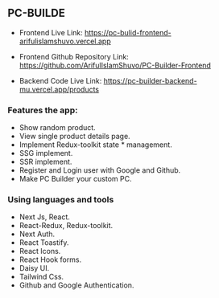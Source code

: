 ## PC-BUILDE

* Frontend Live Link: https://pc-bulid-frontend-arifulislamshuvo.vercel.app

* Frontend Github Repository Link: https://github.com/ArifulIslamShuvo/PC-Builder-Frontend

* Backend Code Live Link: https://pc-builder-backend-mu.vercel.app/products 

### Features the app:
* Show random product.
* View single product details page.
* Implement Redux-toolkit state * management.
* SSG implement.
* SSR implement.
* Register and Login user with Google and Github.
* Make PC Builder your custom PC.
### Using languages and tools
* Next Js, React.
* React-Redux, Redux-toolkit.
* Next Auth.
* React Toastify.
* React Icons.
* React Hook forms.
* Daisy UI.
* Tailwind Css.
* Github and Google Authentication.
